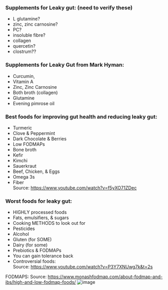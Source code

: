 ### Supplements for Leaky gut: (need to verify these)
- L glutamine?
- zinc, zinc carnosine?
- PC?
- insoluble fibre?
- collagen 
- quercetin?
- clostrum??  

### Supplements for Leaky Gut from Mark Hyman:  
- Curcumin,
- Vitamin A
- Zinc, Zinc Carnosine
- Both broth (collagen)
- Glutamine
- Evening pimrose oil  



### Best foods for improving gut health and reducing leaky gut: 
- Turmeric 
- Clove & Peppermint 
- Dark Chocolate & Berries 
- Low FODMAPs
- Bone broth
- Kefir 
- Kimchi
- Sauerkraut 
- Beef, Chicken, & Eggs
- Omega 3s 
- Fiber  
Source: https://www.youtube.com/watch?v=f5yXO71ZDec

  
### Worst foods for leaky gut:
- HIGHLY processed foods
- Fats, emulsifiers, & sugars
- Cooking METHODS to look out for
- Pesticides 
- Alcohol 
- Gluten (for SOME)
- Dairy (for some)
- Prebiotics & FODMAPs
- You can gain tolerance back
- Controversial foods:   
Source: https://www.youtube.com/watch?v=P3Y7XNUwg7k&t=2s


FODMAPS:
Source: https://www.monashfodmap.com/about-fodmap-and-ibs/high-and-low-fodmap-foods/
![image](https://github.com/nmi246/Health/assets/42329930/763a52f2-7a44-4d24-a343-c53264a4a93f)


